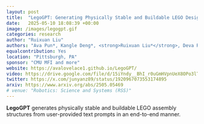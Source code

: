 ```yaml
---
layout: post
title:  "LegoGPT: Generating Physically Stable and Buildable LEGO Designs from Text"
date:   2025-05-10 18:08:39 +00:00
image: /images/legogpt.gif
categories: research
author: "Ruixuan Liu"
authors: "Ava Pun*, Kangle Deng*, <strong>Ruixuan Liu*</strong>, Deva Ramanan, Changliu Liu, Jun-Yan Zhu"
equalcontribution: Yes
location: "Pittsburgh, PA"
sponsor: "CMU MFI and more"
website: https://avalovelace1.github.io/LegoGPT/
video: https://drive.google.com/file/d/15iYndy__BhI_r0uGmHVpnUeX8OPo3lT_/preview
twitter: https://x.com/junyanz89/status/1920967073553174895
arxiv: https://www.arxiv.org/abs/2505.05469
# venue: "Robotics: Science and Systems (RSS)"
---
```

<strong>LegoGPT</strong> generates physically stable and buildable LEGO assembly structures from user-provided text prompts in an end-to-end manner.